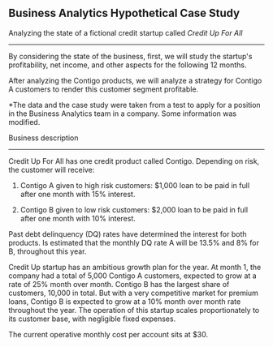 ## **Business Analytics Hypothetical Case Study**
Analyzing the state of a fictional credit startup called *Credit Up For All*

---------------

By considering the state of the business, first, we will study the startup's profitability, net income, and other aspects for the following 12 months.

After analyzing the Contigo products, we will analyze a strategy for Contigo A customers to render this customer segment profitable.


*The data and the case study were taken from a test to apply for a position in the Business Analytics team in a company. Some information was modified. 



Business description 

---------------

Credit Up For All has one credit product called Contigo. Depending on risk, the customer will receive:

1. Contigo A given to high risk customers: $1,000 loan to be paid in full after one month with 15% interest. 

2. Contigo B given to low risk customers: $2,000 loan to be paid in full after one month with 10% interest. 


Past debt delinquency (DQ) rates have determined the interest for both products. Is estimated that the monthly DQ rate A will be 13.5% and 8% for B, throughout this year.

Credit Up startup has an ambitious growth plan for the year. At month 1, the company had a total of 5,000 Contigo A customers, expected to grow at a rate of 25% month over month. Contigo B has the largest share of customers, 10,000 in total. But with a very competitive market for premium loans, Contigo B is expected to grow at a 10% month over month rate throughout the year. The operation of this startup scales proportionately to its customer base, with negligible fixed expenses.

The current operative monthly cost per account sits at $30.

